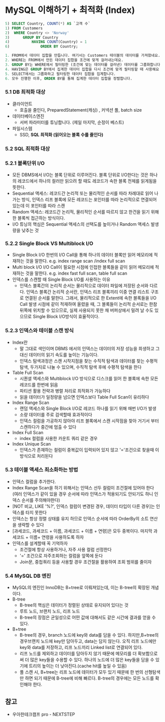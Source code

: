 # MySQL 이해하기 + 최적화 (Index)

```sql
5) SELECT Country, COUNT(*) AS `고객 수` 
1) FROM Customers 
2)	WHERE Country <> 'Norway'
3)		GROUP BY Country
4)			HAVING COUNT(Country) = 1
6)				ORDER BY Country;

1. FROM에서 데이터 집합을 만듭니다. 여기서는 Customers 테이블의 데이터를 가져왔네요.
2. WHERE는 FROM에서 만든 데이터 집합을 조건에 맞게 걸러내는데요.
3. GROUP BY는 WHERE에서 필터링한 (조건에 맞는 데이터를 걸러낸) 데이터를 그룹화합니다.
4. HAVING은 GROUP BY에서 집계한 데이터 집합을 다시 조건에 맞게 필터링할 때 사용해요
5. SELECT에서는 그룹화하고 필터링한 데이터 집합을 집계합니다.
6. 모두 진행한 이후, ORDER BY를 통해 집계한 데이터 집합을 정렬합니다.
```

### 5.1 DB 최적화 대상

- 클라이언트
    - 호출을 줄인다, PreparedStatement(캐싱) , 커넥션 풀, batch size
- 데이터베이스엔진
    - 서버 파라미터를 튜닝합니다. (제일 마지막, 순정이 베스트)
- 파일시스템
    - SSD, **SQL 최적화 (읽어오는 블록 수를 줄인다)**

### 5.2 SQL 최적화 대상

### 5.2.1 블록단위 I/O

- 모든 DBMS에서 I/O는 블록 단위로 이루어진다. 블록 단위로 I/O한다는 것은 하나의 레코드에서 하나의 컬러만 읽으려 할 때도 레코드가 속한 블록 전체를 읽게됨을 뜻한다.
- Sequential 액세스: 레코드간 논리적 또는 물리적인 순서를 따라 차례대로 읽어 나가는 방식, 인덱스 리프 블록에 모든 레코드는 포인터를 따라 논리적으로 연결되어 있는데 이 포인터를 따라 스캔
- Random 액세스: 레코드간 논리적, 물리적인 순서를 따르지 않고 한건을 읽기 위해 한 블록씩 접근하는 방식이다.
- I/O 튜닝의 핵심은 Sequential 액세스의 선택도를 높이거나 Random 액세스 발생량을 낮추는 것

### 5.2.2 Single Block VS Multiblock I/O

- Single Block I/O 
한번의 I/O Call을 통해 하나의 데이터 블록만 읽어 메모리에 적재하는 것을 말한다.
e.g. index range scan /index full scan
- Multi block I/O
I/O Call이 필요한 시점에 인접한 블록들을 같이 읽어 메모리에 적재하는 것을 말한다. 
e.g. index fast full scan, table full scan
- 인덱스를 스캔할 때 Single Block I/O를 사용하는 이유
    - 인덱스 블록간의 논리적 순서는 물리적으로 데이터 파일에 저장된 순서와 다르다.
    인덱스 블록간 논리적 순서란, 인덱스 리프 블록끼리 이중 연결 리스트 구조로 연결된 순서를 말한다. 그래서, 물리적으로 한 Extent에 속한 블록들을 I/O Call 발생 시점에 같이 적재하여 올렸을 때, 그 블록들이 논리적 순서로는 한참 뒤쪽에 위치할 수 있으므로, 실제 사용되지 못한 채 버퍼상에서 밀려 날 수도 있으므로 Single Block I/O방식이 효율적이다.

### 5.2.3 인덱스와 테이블 스캔 방식

- Index란
    - 말 그대로 색인이며 DBMS 에서의 인덱스는 데이터의 저장 성능을 희생하고 그 대신 데이터의 읽기 속도를 높이는 기능이다.
    - 인덱스 탐색과정은 스캔 시작지점을 찾는 수직적 탐색과 데이터를 찾는 수평적 탐색, 두가지로 나눌 수 있으며, 수직적 탐색 후에 수평적 탐색을 한다
- Table Full Scan
    - 시퀀셜 액세스와 Multiblock I/O 방식으로 디스크를 읽어 한 블록에 속한 모든 레코드를 한번에 읽음
    - 파티션 활용 전략과 병렬 처리로 최적화가 가능하다
    - 읽을 데이터가 일정량을 넘으면 인덱스보다 Table Full Scan이 유리하다
- Index Range Scan
    - 랜덤 액세스와 Single Block I/O로 레코드 하나를 읽기 위해 매번 I/O가 발생
    - 소량 데이터를 주로 검색할때 효과적이다
    - 인덱스 컬럼을 가공하지 않아야 리프 블록에서 스캔 시작점을 찾아 거기서 부터 스캔하다가 중간에 멈출 수 있다
- Index Full Scan
    - index 컬럼을 사용한 카운트 쿼리 같은 경우
- Index Unique Scan
    - 인덱스가 존재하는 컬럼이 중복값이 입력되어 있지 않고 '='조건으로 찾을때 이 방식으로 처리된다

### 5.3 테이블 액세스 최소화하는 방법

- 인덱스 컬럼을 추가한다.
- Index Range Scan을 하기 위해서는 인덱스 선두 컬럼이 조건절에 있어야 한다
(여러 인덱스가 같이 있을 경우 순서에 따라 인덱스가 적용되기도 안되기도 하니 인덱스 순서를 주의해야한다)
- [NOT 비교, LIKE '%?', 인덱스 컬럼이 변경된 경우, 데이터 타입이 다른 경우]는 인덱스를 타지 못한다
- 인덱스는 항상 정렬 상태를 유지 하므로 인덱스 순서에 따라 OrderBy의 소트 연산을 생략할 수 있다
- [과세코드, 과세코드 + 이름, 과세코드 + 이름 + 연령]은 모두 중복이다. 마지막 과세코드 + 이름+ 연령을 사용하도록 하자
- 인덱스를 설계할때 꼭 기억하자
    - 조건절에 항상 사용하거나, 자주 사용 컬럼 선정한다
    - '=' 조건으로 자주조회하는 컬럼을 앞쪽에 둔다
    - Join문, 중첩쿼리 등을 사용할 경우 조건절을 활용하여 조회 범위를 줄이자
    
### 5.4 MySQL DB 엔진

- MySQL의 엔진인 InnoDB는 B+tree로 이뤄져있는데, 이는 B-tree의 확장된 개념이다.
- B-tree
    - B-tree의 핵심은 데이터가 정렬된 상태로 유지되어 있다는 것
    - 루트 노드, 브랜치 노드, 리프 노드
    - B-tree의 장점은 균일성으로 어떤 값에 대해서도 같은 시간에 결과를 얻을 수 있다.
- B+tree
    - B-tree의 경우, branch 노드에 key와 data를 담을 수 있다. 
    하지만,B+tree의 경우브랜치 노드에 key만 담아두고, data는 담지 않는다. 
    오직 리프 노드에만 key와 data를 저장하고, 리프 노드끼리 Linked list로 연결되어 있다.
    - 리프 노드를 제외하고 데이터를 담아두지 않기 때문에 메모리를 더 확보함으로써 더 많은 key들을 수용할 수 있다. 하나의 노드에 더 많은 key들을 담을 수 있기에 트리의 높이는 더 낮아진다.(cache hit를 높일 수 있음)
    - 풀 스캔 시, B+tree는 리프 노드에 데이터가 모두 있기 때문에 한 번의 선형탐색만 하면 되기 때문에 B-tree에 비해 빠르다. B-tree의 경우에는 모든 노드를 확인해야 한다.
    
## 참고
- 우아한테크캠프 pro - NEXTSTEP
